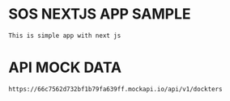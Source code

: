 # SOS NEXTJS APP SAMPLE

    This is simple app with next js

# API MOCK DATA

    https://66c7562d732bf1b79fa639ff.mockapi.io/api/v1/dockters
